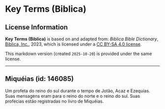 # Key Terms (Biblica)

## License Information

**Key Terms (Biblica)** is based on and adapted from: _Biblica Bible Dictionary_, [Biblica, Inc.](https://www.biblica.com/), 2023, which is licensed under a [CC BY-SA 4.0 license](https://creativecommons.org/licenses/by-sa/4.0/legalcode.en).

This markdown version (created `2025-10-20`) is provided under the same license.



--------------------------------

## Miquéias (id: 146085)

Um profeta do reino do sul durante o tempo de Jotão, Acaz e Ezequias. Suas mensagens eram para o reino do norte e o reino do sul. Suas profecias estão registradas no livro de Miquéias.


